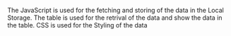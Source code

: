 The JavaScript is used for the fetching and storing of the data in the Local Storage. The table is used for the retrival of the data and show the data in the table. CSS is used for the Styling of the data
